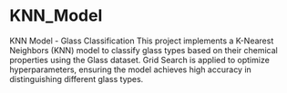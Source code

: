 # KNN_Model
KNN Model - Glass Classification This project implements a K-Nearest Neighbors (KNN) model to classify glass types based on their chemical properties using the Glass dataset. Grid Search is applied to optimize hyperparameters, ensuring the model achieves high accuracy in distinguishing different glass types.
